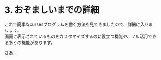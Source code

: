 # 3. おぞましいまでの詳細

これで簡単なcursesプログラムを書く方法を見てきましたので、詳細に入りましょう。  
画面に表示されているものをカスタマイズするのに役立つ機能や、フル活用できる多くの機能があります。

さあ...
